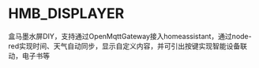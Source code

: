 # HMB_DISPLAYER
盒马墨水屏DIY，支持通过OpenMqttGateway接入homeassistant，通过node-red实现时间、天气自动同步，显示自定义内容，并可引出按键实现智能设备联动，电子书等
